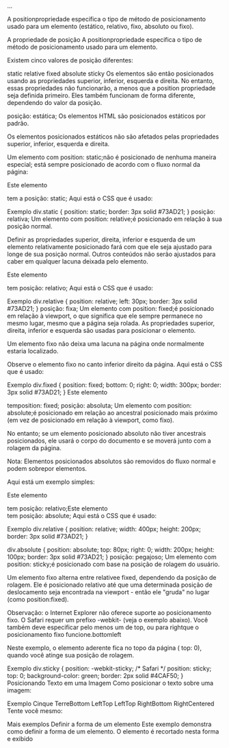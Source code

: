 ...

A positionpropriedade especifica o tipo de método de posicionamento usado para um elemento (estático, relativo, fixo, absoluto ou fixo).

A propriedade de posição
A positionpropriedade especifica o tipo de método de posicionamento usado para um elemento.

Existem cinco valores de posição diferentes:

static
relative
fixed
absolute
sticky
Os elementos são então posicionados usando as propriedades superior, inferior, esquerda e direita. No entanto, essas propriedades não funcionarão, a menos que a position propriedade seja definida primeiro. Eles também funcionam de forma diferente, dependendo do valor da posição.

posição: estática;
Os elementos HTML são posicionados estáticos por padrão.

Os elementos posicionados estáticos não são afetados pelas propriedades superior, inferior, esquerda e direita.

Um elemento com position: static;não é posicionado de nenhuma maneira especial; está sempre posicionado de acordo com o fluxo normal da página:

Este elemento <div> tem a posição: static;
Aqui está o CSS que é usado:

Exemplo
div.static {
  position: static;
  border: 3px solid #73AD21;
}
posição: relativa;
Um elemento com position: relative;é posicionado em relação à sua posição normal.

Definir as propriedades superior, direita, inferior e esquerda de um elemento relativamente posicionado fará com que ele seja ajustado para longe de sua posição normal. Outros conteúdos não serão ajustados para caber em qualquer lacuna deixada pelo elemento.

Este elemento <div> tem posição: relativo;
Aqui está o CSS que é usado:

Exemplo
div.relative {
  position: relative;
  left: 30px;
  border: 3px solid #73AD21;
}
posição: fixa;
Um elemento com position: fixed;é posicionado em relação à viewport, o que significa que ele sempre permanece no mesmo lugar, mesmo que a página seja rolada. As propriedades superior, direita, inferior e esquerda são usadas para posicionar o elemento.

Um elemento fixo não deixa uma lacuna na página onde normalmente estaria localizado.

Observe o elemento fixo no canto inferior direito da página. Aqui está o CSS que é usado:

Exemplo
div.fixed {
  position: fixed;
  bottom: 0;
  right: 0;
  width: 300px;
  border: 3px solid #73AD21;
}
Este elemento <div> temposition: fixed;
posição: absoluta;
Um elemento com position: absolute;é posicionado em relação ao ancestral posicionado mais próximo (em vez de posicionado em relação à viewport, como fixo).

No entanto; se um elemento posicionado absoluto não tiver ancestrais posicionados, ele usará o corpo do documento e se moverá junto com a rolagem da página.

Nota: Elementos posicionados absolutos são removidos do fluxo normal e podem sobrepor elementos.

Aqui está um exemplo simples:

Este elemento <div> tem posição: relativo;Este elemento <div> tem posição: absolute;
Aqui está o CSS que é usado:

Exemplo
div.relative {
  position: relative;
  width: 400px;
  height: 200px;
  border: 3px solid #73AD21;
}

div.absolute {
  position: absolute;
  top: 80px;
  right: 0;
  width: 200px;
  height: 100px;
  border: 3px solid #73AD21;
}
posição: pegajoso;
Um elemento com position: sticky;é posicionado com base na posição de rolagem do usuário.

Um elemento fixo alterna entre relativee fixed, dependendo da posição de rolagem. Ele é posicionado relativo até que uma determinada posição de deslocamento seja encontrada na viewport - então ele "gruda" no lugar (como position:fixed).


Observação: o Internet Explorer não oferece suporte ao posicionamento fixo. O Safari requer um prefixo -webkit- (veja o exemplo abaixo). Você também deve especificar pelo menos um de top, ou para rightque o posicionamento fixo funcione.bottomleft

Neste exemplo, o elemento aderente fica no topo da página ( top: 0), quando você atinge sua posição de rolagem.

Exemplo
div.sticky {
  position: -webkit-sticky; /* Safari */
  position: sticky;
  top: 0;
  background-color: green;
  border: 2px solid #4CAF50;
}
Posicionando Texto em uma Imagem
Como posicionar o texto sobre uma imagem:

Exemplo
Cinque TerreBottom LeftTop LeftTop RightBottom RightCentered
Tente você mesmo:

    
Mais exemplos
Definir a forma de um elemento
Este exemplo demonstra como definir a forma de um elemento. O elemento é recortado nesta forma e exibido
